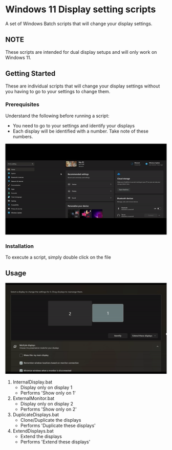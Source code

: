 # Windows 11 Display setting scripts

A set of Windows Batch scripts that will change your display settings.

## NOTE

These scripts are intended for dual display setups and will only work on Windows 11.

## Getting Started

These are individual scripts that will change your display settings without you having to go to your settings to change them.

### Prerequisites

Understand the following before running a script:

* You need to go to your settings and identify your displays
* Each display will be identified with a number. Take note of these numbers.

![GIF on how to identify displays](assets/videos/IdentifyDisplays.gif)

### Installation

To execute a script, simply double click on the file

## Usage

![GIF selecting display type](assets/videos/SelectDisplayType.gif)

1. InternalDisplay.bat
   - Display only on display 1
   - Performs 'Show only on 1'
2. ExternalMonitor.bat
   - Display only on display 2
   - Performs 'Show only on 2'
3. DuplicateDisplays.bat
   - Clone/Duplicate the displays
   - Performs 'Duplicate these displays'
4. ExtendDisplays.bat
   - Extend the displays
   - Performs 'Extend these displays'
